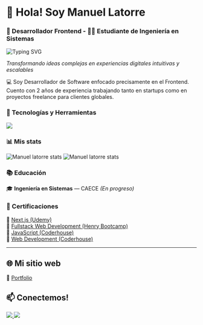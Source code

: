 <div>

# 👋 Hola! Soy Manuel Latorre
### 🚀 Desarrollador Frontend - 👨‍🎓 Estudiante de Ingeniería en Sistemas

<img src="https://readme-typing-svg.herokuapp.com?font=Fira+Code&size=22&duration=3000&pause=1000&color=58A6FF&width=600&lines=Frontend+Developer+%7C+React+%26+Next.js;Systems+Engineering+Student;Passionate+about+Clean+UI%2FUX;Building+Scalable+Web+Applications" alt="Typing SVG" />

</div>


<div>


*Transformando ideas complejas en experiencias digitales intuitivas y escalables*

</div>


💻 Soy Desarrollador de Software enfocado precisamente en el Frontend. Cuento con 2 años de experiencia trabajando tanto en startups como en proyectos freelance para clientes globales.



### 🚀 Tecnologías y Herramientas

  <a href="https://skillicons.dev">
    <img src="https://skillicons.dev/icons?i=html,css,tailwindcss,javascript,typescript,react,next,nodejs,postgresql,docker" />
  </a>

  
  ### 📊 Mis stats
<div align="start">
  <img src="https://github-readme-stats.vercel.app/api?username=Manuel-latorre&theme=gotham&show_icons=true&hide_border=true&count_private=true" alt="Manuel latorre stats" />
  <img src="https://github-readme-stats.vercel.app/api/top-langs/?username=Manuel-latorre&theme=gotham&show_icons=true&hide_border=true&layout=compact" alt="Manuel latorre stats" />
</div>


### 📚 Educación

🎓 **Ingeniería en Sistemas** — CAECE *(En progreso)*

### 🥇 Certificaciones

🔗 [Next.js (Udemy)](https://udemy-certificate.s3.amazonaws.com/pdf/UC-bdb0ceaf-72ba-403e-be10-b6c07180bd2e.pdf)  
🔗 [Fullstack Web Development (Henry Bootcamp)](https://d2rf2c6bvm78n9.cloudfront.net/new-cert?id=40eb3a43f4e99e01b4d8da0200a95313da96dcccbad692874374098e18a3ea62)  
🔗 [JavaScript (Coderhouse)](https://pub.coderhouse.com/legacy-certificates/6330864317e95b000e749fc0?lang=es)  
🔗 [Web Development (Coderhouse)](https://pub.coderhouse.com/legacy-certificates/628e91de29515c00200abd3b?lang=es)



---

## 🌐 Mi sitio web

  🔗 <a href="https://www.manuellatorre.com/">
   Portfolio
  </a>

  
## 📫 Conectemos!

<div align="start">
  <a href="mailto:manuel.latorre11@gmail.com">
    <img src="https://skillicons.dev/icons?i=gmail" />
  </a>
  <a href="https://www.linkedin.com/in/manuel-latorre-frontend-developer/">
    <img src="https://skillicons.dev/icons?i=linkedin" />
  </a>
</div>



